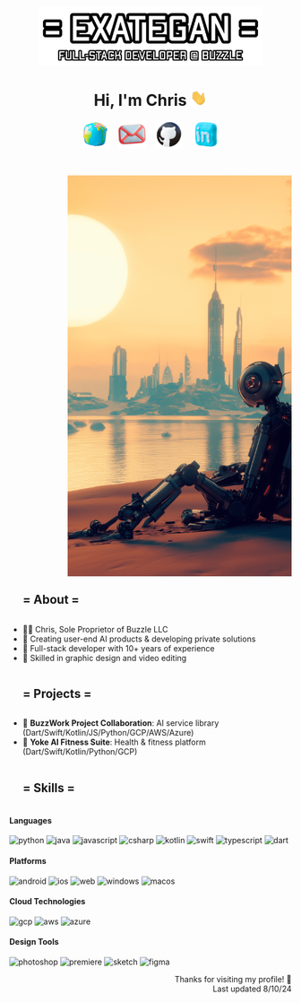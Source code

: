 <p align="center">
  <img src="https://github.com/Exategan/Exategan/blob/main/exategan_banner.png" alt="Exategan GitHub banner" width="400"/>
</p>

<h1 align="center">
  Hi, I'm Chris <img src="https://github.com/Exategan/Exategan/blob/main/wave.gif" alt="Waving emoji gif" width="30px">
</h1>

<p align="center">
  <a href=""><img src="https://github.com/Exategan/Exategan/blob/main/exategan_website.png" width="50" alt="Website"/></a>&nbsp;&nbsp;&nbsp;
  <a href="mailto:christian.mele@outlook.com"><img src="https://github.com/Exategan/Exategan/blob/main/exategan_email.png" width="50" alt="Email"/></a>&nbsp;&nbsp;&nbsp;
  <a href="https://github.com/exategan"><img src="https://github.com/Exategan/Exategan/blob/main/exategan_github.png" width="50" alt="GitHub"/></a>&nbsp;&nbsp;&nbsp;
  <a href="https://linkedin.com/in/christianmele"><img src="https://github.com/Exategan/Exategan/blob/main/exategan_linkedin.png" width="50" alt="LinkedIn"/></a>
</p>

<p>&nbsp;</p>
<img align="right" width="400" alt="GitHub profile portrait" src="https://github.com/Exategan/Exategan/blob/main/exategan_portrait.png"/>

<div id="user-content-toc">
  <ul align="left">
    <summary><h2 style="display: inline-block">= About =</h2></summary>
  </ul>
</div>

- 👨‍💻 Chris, Sole Proprietor of Buzzle LLC
- 🚀 Creating user-end AI products & developing private solutions
- 💼 Full-stack developer with 10+ years of experience
- 🎨 Skilled in graphic design and video editing

<div id="user-content-toc">
  <ul align="left">
    <summary><h2 style="display: inline-block">= Projects =</h2></summary>
  </ul>
</div>

- 🐝 **BuzzWork Project Collaboration**: AI service library (Dart/Swift/Kotlin/JS/Python/GCP/AWS/Azure)
- 💪 **Yoke AI Fitness Suite**: Health & fitness platform (Dart/Swift/Kotlin/Python/GCP)

<div id="user-content-toc">
  <ul align="left">
    <summary><h2 style="display: inline-block">= Skills =</h2></summary>
  </ul>
</div>

<h4>Languages</h4>
<p>
  <img src="https://img.shields.io/badge/Python-3776AB?style=for-the-badge&logo=python&logoColor=white" alt="python" />
  <img src="https://img.shields.io/badge/Java-ED8B00?style=for-the-badge&logo=java&logoColor=white" alt="java" />
  <img src="https://img.shields.io/badge/JavaScript-F7DF1E?style=for-the-badge&logo=javascript&logoColor=black" alt="javascript" />
  <img src="https://img.shields.io/badge/C%23-239120?style=for-the-badge&logo=c-sharp&logoColor=white" alt="csharp" />
  <img src="https://img.shields.io/badge/Kotlin-0095D5?style=for-the-badge&logo=kotlin&logoColor=white" alt="kotlin" />
  <img src="https://img.shields.io/badge/Swift-FA7343?style=for-the-badge&logo=swift&logoColor=white" alt="swift" />
  <img src="https://img.shields.io/badge/TypeScript-007ACC?style=for-the-badge&logo=typescript&logoColor=white" alt="typescript" />
  <img src="https://img.shields.io/badge/Dart-0175C2?style=for-the-badge&logo=dart&logoColor=white" alt="dart" />
</p>

<h4>Platforms</h4>
<p>
  <img src="https://img.shields.io/badge/Android-3DDC84?style=for-the-badge&logo=android&logoColor=white" alt="android" />
  <img src="https://img.shields.io/badge/iOS-000000?style=for-the-badge&logo=ios&logoColor=white" alt="ios" />
  <img src="https://img.shields.io/badge/Web-4285F4?style=for-the-badge&logo=Google-chrome&logoColor=white" alt="web" />
  <img src="https://img.shields.io/badge/Windows-0078D6?style=for-the-badge&logo=windows&logoColor=white" alt="windows" />
  <img src="https://img.shields.io/badge/macOS-000000?style=for-the-badge&logo=apple&logoColor=white" alt="macos" />
</p>

<h4>Cloud Technologies</h4>
<p>
  <img src="https://img.shields.io/badge/Google_Cloud-4285F4?style=for-the-badge&logo=google-cloud&logoColor=white" alt="gcp" />
  <img src="https://img.shields.io/badge/Amazon_AWS-232F3E?style=for-the-badge&logo=amazon-aws&logoColor=white" alt="aws" />
  <img src="https://img.shields.io/badge/Microsoft_Azure-0089D6?style=for-the-badge&logo=microsoft-azure&logoColor=white" alt="azure" />
</p>

<h4>Design Tools</h4>
<p>
  <img src="https://img.shields.io/badge/Adobe%20Photoshop-31A8FF?style=for-the-badge&logo=Adobe%20Photoshop&logoColor=black" alt="photoshop" />
  <img src="https://img.shields.io/badge/Adobe%20Premiere%20Pro-9999FF?style=for-the-badge&logo=Adobe%20Premiere%20Pro&logoColor=white" alt="premiere" />
  <img src="https://img.shields.io/badge/Sketch-F7B500?style=for-the-badge&logo=sketch&logoColor=black" alt="sketch" />
  <img src="https://img.shields.io/badge/Figma-F24E1E?style=for-the-badge&logo=figma&logoColor=white" alt="figma" />
</p>

<p align="right">
  Thanks for visiting my profile! 🐬
  <br>Last updated 8/10/24
</p>

<!--
hi :)
-->
